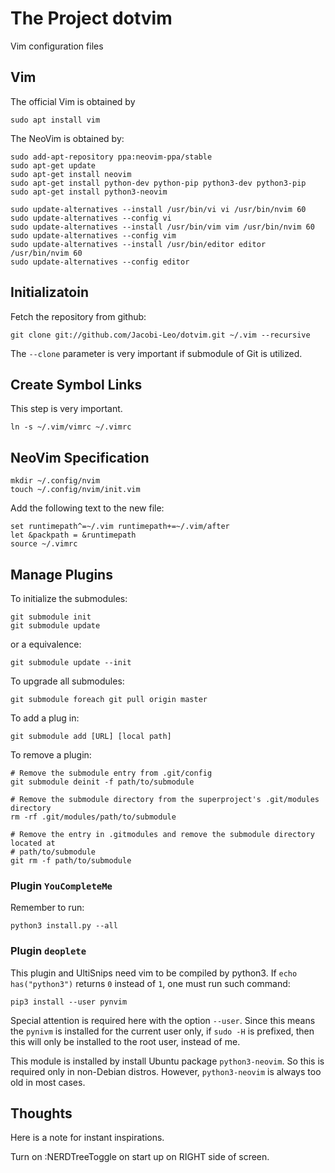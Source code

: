 # The Project dotvim

Vim configuration files

## Vim

The official Vim is obtained by
```
sudo apt install vim
```
The NeoVim is obtained by:
```
sudo add-apt-repository ppa:neovim-ppa/stable
sudo apt-get update
sudo apt-get install neovim
sudo apt-get install python-dev python-pip python3-dev python3-pip
sudo apt-get install python3-neovim

sudo update-alternatives --install /usr/bin/vi vi /usr/bin/nvim 60
sudo update-alternatives --config vi
sudo update-alternatives --install /usr/bin/vim vim /usr/bin/nvim 60
sudo update-alternatives --config vim
sudo update-alternatives --install /usr/bin/editor editor /usr/bin/nvim 60
sudo update-alternatives --config editor
```

## Initializatoin

Fetch the repository from github:
```
git clone git://github.com/Jacobi-Leo/dotvim.git ~/.vim --recursive
```

The `--clone` parameter is very important if submodule of Git is utilized.

## Create Symbol Links

This step is very important.
```
ln -s ~/.vim/vimrc ~/.vimrc
```

## NeoVim Specification

```
mkdir ~/.config/nvim
touch ~/.config/nvim/init.vim
```
Add the following text to the new file:
```
set runtimepath^=~/.vim runtimepath+=~/.vim/after
let &packpath = &runtimepath
source ~/.vimrc
```

## Manage Plugins 

To initialize the submodules:
```
git submodule init
git submodule update
```
or a equivalence:
```
git submodule update --init
```

To upgrade all submodules:
```
git submodule foreach git pull origin master
```

To add a plug in:
```
git submodule add [URL] [local path]
```

To remove a plugin:
```
# Remove the submodule entry from .git/config
git submodule deinit -f path/to/submodule

# Remove the submodule directory from the superproject's .git/modules directory
rm -rf .git/modules/path/to/submodule

# Remove the entry in .gitmodules and remove the submodule directory located at
# path/to/submodule
git rm -f path/to/submodule
```

### Plugin `YouCompleteMe`

Remember to run:
```
python3 install.py --all
```

### Plugin `deoplete`

This plugin and UltiSnips need vim to be compiled by python3. If `echo
has("python3")` returns `0` instead of `1`, one must run such command:
```
pip3 install --user pynvim
```
Special attention is required here with the option `--user`. Since this means
the `pynivm` is installed for the current user only, if `sudo -H` is prefixed,
then this will only be installed to the root user, instead of me.

This module is installed by install Ubuntu package `python3-neovim`. So this is
required only in non-Debian distros. However, `python3-neovim` is always too old
in most cases.

## Thoughts

Here is a note for instant inspirations.

Turn on :NERDTreeToggle on start up on RIGHT side of screen.


